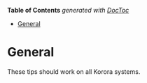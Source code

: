 <!-- START doctoc generated TOC please keep comment here to allow auto update -->
<!-- DON'T EDIT THIS SECTION, INSTEAD RE-RUN doctoc TO UPDATE -->
**Table of Contents**  *generated with [DocToc](https://github.com/thlorenz/doctoc)*

- [General](#general)

<!-- END doctoc generated TOC please keep comment here to allow auto update -->

# General

These tips should work on all Korora systems.
